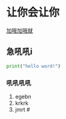 # 让你会让你
[加哦加哦就](url)
## 急吼吼i
```python
print("hello word!")
```
### 吼吼吼吼

1. egebn
2. krkrk
3. jmrt #